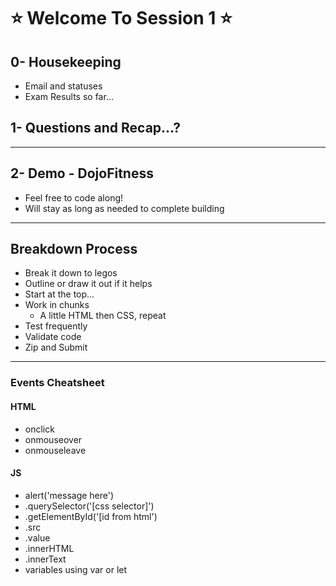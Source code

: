 # :star: Welcome To Session 1 :star:
## 0- Housekeeping
- Email and statuses
- Exam Results so far...
## 1- Questions and Recap...?
--- 
## 2- Demo - DojoFitness
- Feel free to code along!
- Will stay as long as needed to complete building
---
## Breakdown Process
- Break it down to legos
- Outline or draw it out if it helps
- Start at the top...
- Work in chunks
  - A little HTML then CSS, repeat
- Test frequently
- Validate code
- Zip and Submit
---
### Events Cheatsheet
#### HTML
- onclick
- onmouseover
- onmouseleave
#### JS
- alert('message here')
- .querySelector('[css selector]')
- .getElementById('[id from html')
- .src
- .value
- .innerHTML
- .innerText
- variables using var or let